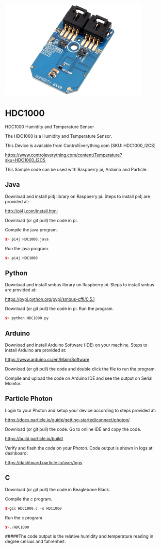 [![HDC1000](HDC1000_I2CS.png)](https://www.controleverything.com/content/Temperature?sku=HDC1000_I2CS)
# HDC1000
HDC1000 Humidity and Temperature Sensor

The HDC1000 is a Humidity and Temperature Sensor.

This Device is available from ControlEverything.com [SKU: HDC1000_I2CS]

https://www.controleverything.com/content/Temperature?sku=HDC1000_I2CS

This Sample code can be used with Raspberry pi, Arduino and Particle.

## Java
Download and install pi4j library on Raspberry pi. Steps to install pi4j are provided at:

http://pi4j.com/install.html

Download (or git pull) the code in pi.

Compile the java program.
```cpp
$> pi4j HDC1000.java
```

Run the java program.
```cpp
$> pi4j HDC1000
```

## Python
Download and install smbus library on Raspberry pi. Steps to install smbus are provided at:

https://pypi.python.org/pypi/smbus-cffi/0.5.1

Download (or git pull) the code in pi. Run the program.

```cpp
$> python HDC1000.py
```

## Arduino
Download and install Arduino Software (IDE) on your machine. Steps to install Arduino are provided at:

https://www.arduino.cc/en/Main/Software

Download (or git pull) the code and double click the file to run the program.

Compile and upload the code on Arduino IDE and see the output on Serial Monitor.

 
## Particle Photon
 
Login to your Photon and setup your device according to steps provided at:
 
https://docs.particle.io/guide/getting-started/connect/photon/
 
Download (or git pull) the code. Go to online IDE and copy the code.
 
https://build.particle.io/build/
 
Verify and flash the code on your Photon. Code output is shown in logs at dashboard:
 
https://dashboard.particle.io/user/logs


## C

Download (or git pull) the code in Beaglebone Black.

Compile the c program.
```cpp
$>gcc HDC1000.c -o HDC1000
```
Run the c program.
```cpp
$>./HDC1000
```
#####The code output is the relative humidity and temperature reading in degree celsius and fahrenheit.
